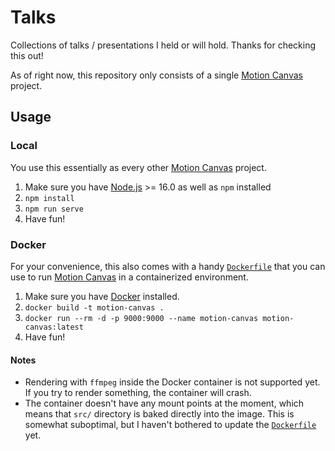 # Talks

Collections of talks / presentations I held or will hold. Thanks for checking
this out!

As of right now, this repository only consists of a single [Motion Canvas](https://github.com/motion-canvas/motion-canvas)
project.

## Usage

### Local

You use this essentially as every other [Motion Canvas](https://github.com/motion-canvas/motion-canvas)
project.

1. Make sure you have [Node.js](https://nodejs.org) >= 16.0 as well as `npm` installed
2. `npm install`
3. `npm run serve`
4. Have fun!

### Docker

For your convenience, this also comes with a handy [`Dockerfile`](./Dockerfile)
that you can use to run [Motion Canvas](https://github.com/motion-canvas/motion-canvas)
in a containerized environment.

1. Make sure you have [Docker](https://docker.com) installed.
2. `docker build -t motion-canvas .`
3. `docker run --rm -d -p 9000:9000 --name motion-canvas motion-canvas:latest`
4. Have fun!

#### Notes

* Rendering with `ffmpeg` inside the Docker container is not supported yet.
  If you try to render something, the container will crash.
* The container doesn't have any mount points at the moment, which means that
  `src/` directory is baked directly into the image. This is somewhat suboptimal,
  but I haven't bothered to update the [`Dockerfile`](./Dockerfile) yet.

